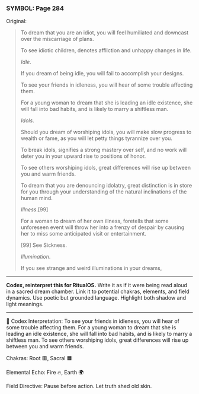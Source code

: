 ### SYMBOL: Page 284

Original:
> To dream that you are an idiot, you will feel humiliated and downcast
> over the miscarriage of plans.
> 
> 
> To see idiotic children, denotes affliction and unhappy changes in life.
> 
> 
> _Idle_.
> 
> 
> If you dream of being idle, you will fail to accomplish your designs.
> 
> 
> To see your friends in idleness, you will hear of some trouble affecting them.
> 
> 
> For a young woman to dream that she is leading an idle existence,
> she will fall into bad habits, and is likely to marry a shiftless man.
> 
> 
> _Idols_.
> 
> 
> Should you dream of worshiping idols, you will make slow progress to wealth
> or fame, as you will let petty things tyrannize over you.
> 
> 
> To break idols, signifies a strong mastery over self, and no work
> will deter you in your upward rise to positions of honor.
> 
> 
> To see others worshiping idols, great differences will rise up
> between you and warm friends.
> 
> 
> To dream that you are denouncing idolatry, great distinction
> is in store for you through your understanding of the natural
> inclinations of the human mind.
> 
> 
> _Illness_.[99]
> 
> 
> For a woman to dream of her own illness, foretells that some unforeseen
> event will throw her into a frenzy of despair by causing her to miss
> some anticipated visit or entertainment.
> 
> 
> 
> [99] See Sickness.
> 
> 
> _Illumination_.
> 
> 
> If you see strange and weird illuminations in your dreams,

---

**Codex, reinterpret this for RitualOS.**
Write it as if it were being read aloud in a sacred dream chamber.
Link it to potential chakras, elements, and field dynamics.
Use poetic but grounded language.
Highlight both shadow and light meanings.

---

🔁 Codex Interpretation:
To see your friends in idleness, you will hear of some trouble affecting them. For a young woman to dream that she is leading an idle existence, she will fall into bad habits, and is likely to marry a shiftless man. To see others worshiping idols, great differences will rise up between you and warm friends.

Chakras: Root 🟥, Sacral 🟧

Elemental Echo: Fire 🔥, Earth 🌍

Field Directive: Pause before action. Let truth shed old skin.
